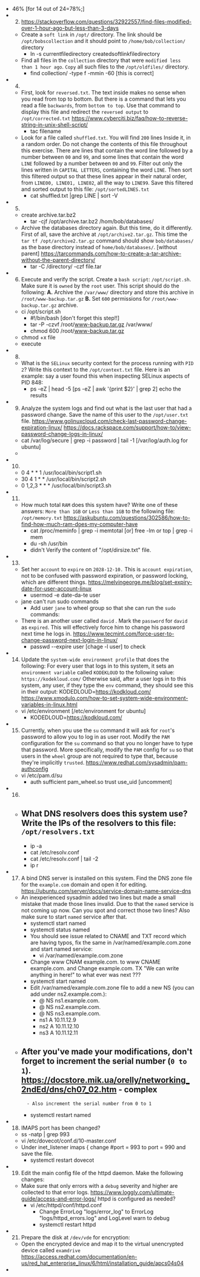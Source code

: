 - 46% [for 14 out of 24=78%;] 
- 2. https://stackoverflow.com/questions/32922557/find-files-modified-over-1-hour-ago-but-less-than-3-days
	- Create a `soft link` in `/opt/` directory. The link should be `/opt/bobscollection` and it should point to `/home/bob/collection/` directory
		- ln -s currentfiledirectory createdsoftlinkfiledirectory
	- Find all files in the `collection` directory that were `modified less than 1 hour ago`. `Copy` all such files to the `/opt/oldfiles/` directory.
		- find collection/ -type f -mmin -60 [this is correct]
- 4.
	- First, look for `reversed.txt`. The text inside makes no sense when you read from top to bottom. But there is a command that lets you read a file `backwards`, from `bottom to top`. Use that command to display this file and redirect the `reversed output` to `/opt/corrected.txt` https://www.cyberciti.biz/faq/how-to-reverse-string-in-unix-shell-script/
		- tac filename 
	- Look for a file called `shuffled.txt`. You will find `200` lines Inside it, in a random order. Do not change the contents of this file throughout this exercise. There are lines that contain the word line followed by a number between `00` and `99`, and some lines that contain the word `LINE` followed by a number between `00` and `99`.  Filter out only the lines written in `CAPITAL LETTERS`, containing the word `LINE`. Then sort this filtered output so that these lines appear in their natural order, from `LINE00, LINE01, LINE02`, all the way to `LINE99`. Save this filtered and sorted output to this file: `/opt/sortedLINES.txt`
		- cat shuffled.txt |grep LINE | sort -V 
- 5.
	- create archive.tar.bz2
		- tar -cjf /opt/archive.tar.bz2 /hom/bob/databases/
	- Archive the databases directory again. But this time, do it differently. First of all, save the archive at `/opt/archive2.tar.gz`.  This time the `tar tf /opt/archive2.tar.gz` command should show `bob/databases/` as the base directory instead of `home/bob/databases/`. [without parent] https://tarcommands.com/how-to-create-a-tar-archive-without-the-parent-directory/
		- tar -C /directory/ -czf file.tar
- 6. Execute and verify the script.  Create a `bash script`: `/opt/script.sh`. Make sure it is `owned` by the `root` user. This script should do the following:  **A.** Archive the `/var/www/` directory and store this archive in `/root/www-backup.tar.gz`  **B.** Set `600` permissions for `/root/www-backup.tar.gz` archive.
	- ci /opt/script.sh
		- #!/bin/bash [don't forget this step!!]
		- tar -P -czvf /root/www-backup.tar.gz /var/www/ 
		- chmod 600 /root/www-backup.tar.gz
	- chmod +x file
	- execute
- 8. 
	- What is the `SELinux` security context for the process running with `PID 2`? Write this context to the `/opt/context.txt` file. Here is an example: say a user found this when inspecting SELinux aspects of PID 848:
		- ps -eZ | head -5 [ps -eZ | awk '{print $2}' | grep 2] echo the results 
- 9. Analyze the system logs and find out what is the last user that had a password change. Save the name of this user to the `/opt/user.txt` file. https://www.golinuxcloud.com/check-last-password-change-expiration-linux/ https://docs.rackspace.com/support/how-to/view-password-change-logs-in-linux/
	- cat /var/log/secure | grep -i password | tail -1 [/var/log/auth.log for ubuntu]
	- 
- 10. 
	- 0 4 * * 1 /usr/local/bin/script1.sh
	- 30 4 1 * * /usr/local/bin/script2.sh
	- 0 1,2,3 * * * /usr/local/bin/script3.sh
- 11.
	- How much total `RAM` does this system have? Write one of these answers: `More than 1GB`  or  `Less than 1GB`  to the following file:  `/opt/memory.txt` https://askubuntu.com/questions/302586/how-to-find-how-much-ram-does-my-computer-have
		- cat /proc/meminfo | grep -i memtotal [or] free -lm or  top | grep -i mem
		- du -sh /usr/bin
		- didn't Verify the content of "/opt/dirsize.txt" file.
- 13. 
	- Set her `account` to `expire` on `2028-12-10.` This is `account expiration`, not to be confused with password expiration, or password locking, which are different things. https://melvingeorge.me/blog/set-expiry-date-for-user-account-linux
		- usermod -e date-da-te user
	- jane can't run sudo commands
		- Add user `jane` to wheel group so that she can run the `sudo` commands:
	- There is an another user called `david` . Mark the `password` for `david` as `expired`. This will effectively force him to change his password next time he logs in. https://www.tecmint.com/force-user-to-change-password-next-login-in-linux/
		- passwd --expire user [chage -l user] to check
- 14. Update the `system-wide environment profile` that does the following:  For every user that logs in to this system, it sets an `environment variable` called `KODEKLOUD` to the following value: `https://kodekloud.com/`  Otherwise said, after a user logs in to this system, any user, if they type the `env` command, they should see this in their output: KODEDLOUD=https://kodkloud.com/ https://www.xmodulo.com/how-to-set-system-wide-environment-variables-in-linux.html
	- vi /etc/environment [/etc/environment for ubuntu]
		- KODEDLOUD=https://kodkloud.com/
- 15. Currently, when you use the `su` command it will ask for `root`'s password to allow you to log in as user root. Modify the `PAM` configuration for the `su` command so that you no longer have to type that password.  More specifically, modify the `PAM` config for `su` so that users in the `wheel` group are not required to type that, because they're implicitly `trusted`. https://www.redhat.com/sysadmin/pam-authconfig
	- vi /etc/pam.d/su
		- auth           sufficient      pam_wheel.so trust use_uid [uncomment]
- 16. 
	- What DNS resolvers does this system use? Write the IPs of the resolvers to this file: `/opt/resolvers.txt`
		- 
		- ip -a
		- cat /etc/resolv.conf
		- cat /etc/resolv.conf | tail -2
		- ip r
- 17. A bind DNS server is installed on this system. Find the DNS zone file for the `example.com` domain and open it for editing.  https://ubuntu.com/server/docs/service-domain-name-service-dns
	- An inexperienced sysadmin added two lines but made a small mistake that made those lines invalid. Due to that the `named` service is not coming up now. Can you spot and correct those two lines? Also make sure to start `named` service after that.
		- systemctl start named
		- systemctl status named
		- You should see issue related to CNAME and TXT record which are having typos, fix the same in /var/named/example.com.zone and start named service:
			- vi /var/named/example.com.zone
		- Change www CNAM example.com. to www CNAME example.com. and  Change example.com. TX "We can write anything in here!" to what ever was next ???
		- systemctl start named
		- Edit /var/named/example.com.zone file to add a new NS (you can add under ns2.example.com.):
			- @               NS      ns1.example.com.
			- @               NS      ns2.example.com.
			- @               NS      ns3.example.com.
			- ns1             A       10.11.12.9
			- ns2             A       10.11.12.10
			- ns3             A       10.11.12.11
	- After you've made your modifications, don't forget to increment the serial number (`0 to 1`). https://docstore.mik.ua/orelly/networking_2ndEd/dns/ch07_02.htm - complex
		- 
			- Also increment the serial number from 0 to 1
		- systemctl restart named
- 18. IMAPS port has been changed?
	- ss -natp | grep 993
	- vi /etc/dovecot/conf.d/10-master.conf
	- Under inet_listener imaps { change #port = 993 to port = 990 and save the file.
		- systemctl restart dovecot
- 19. Edit the main config file of the httpd daemon. Make the following changes:
	- Make sure that only errors with a `debug` severity and higher are collected to that error logs. https://www.loggly.com/ultimate-guide/access-and-error-logs/ httpd is configured as needed?
		- vi /etc/httpd/conf/httpd.conf
			- Change ErrorLog "logs/error_log" to ErrorLog "logs/httpd_errors.log" and LogLevel warn to debug
			- systemctl restart httpd
- 21. Prepare the disk at `/dev/vde` for encryption:
	- Open the encrypted device and map it to the virtual unencrypted device called `examdrive` https://access.redhat.com/documentation/en-us/red_hat_enterprise_linux/6/html/installation_guide/apcs04s04
- 